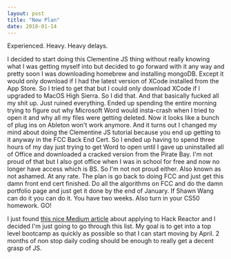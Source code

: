 ```yaml
---
layout: post
title: "New Plan"
date: 2018-01-14
---
```


Experienced. Heavy. Heavy delays. 

I decided to start doing this Clementine JS thing without really knowing what I was getting myself into but decided to go forward with it any way and pretty soon I was downloading homebrew and installing mongoDB. Except it would only download if I had the latest version of XCode installed from the App Store. So I tried to get that but I could only download XCode if I upgraded to MacOS High Sierra. So I did that. And that basically fucked all my shit up. Just ruined everything. Ended up spending the entire morning trying to figure out why Microsoft Word would insta-crash when I tried to open it and why all my files were getting deleted. Now it looks like a bunch of plug ins on Ableton won't work anymore. And it turns out I changed my mind about doing the Clementine JS tutorial because you end up getting to it anyway in the FCC Back End Cert. So I ended up having to spend three hours of my day just trying to get Word to open until I gave up uninstalled all of Office and downloaded a cracked version from the Pirate Bay. I'm not proud of that but I also got office when I was in school for free and now no longer have access which is BS. So I'm not not proud either. Also known as not ashamed. At any rate. The plan is go back to doing FCC and just get this damn front end cert finished. Do all the algorithms on FCC and do the damn portfolio page and just get it done by the end of January. If Shawn Wang can do it you can do it. You have two weeks. Also turn in your CS50 homework. GO!

I just found <a href="
https://medium.com/@gbatra17/how-i-got-into-hack-reactor-summer-2017-aka-my-journey-to-join-a-coding-bootcamp-d2c698c36813">this nice Medium article</a> about applying to Hack Reactor and I decided I'm just going to go through this list. My goal is to get into a top level bootcamp as quickly as possible so that I can start moving by April. 2 months of non stop daily coding should be enough to really get a decent grasp of JS.
